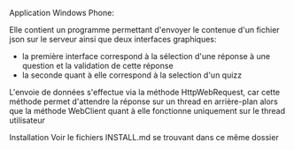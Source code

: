 Application Windows Phone:


Elle contient un programme permettant d'envoyer le contenue d'un fichier json sur le serveur ainsi que deux interfaces graphiques:
  - la première interface correspond à la sélection d'une réponse à une question et la validation de cette réponse
  - la seconde quant à elle correspond à la selection d'un quizz

L'envoie de données s'effectue via la méthode HttpWebRequest, car cette méthode permet d'attendre la réponse sur un thread en arrière-plan alors que la méthode WebClient quant à elle fonctionne uniquement sur le thread utilisateur


Installation
Voir le fichiers INSTALL.md se trouvant dans ce même dossier
